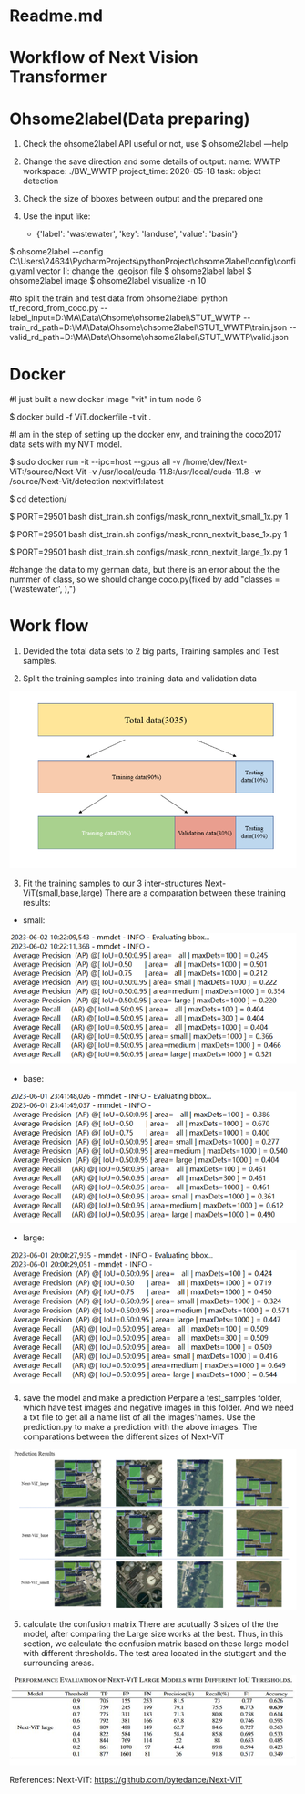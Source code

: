 
# Readme.md
# Workflow of Next Vision Transformer

# Ohsome2label(Data preparing)

1. Check the ohsome2label API useful or not, use $ ohsome2label —help

2. Change the save direction and some details of output:
  name: WWTP
  workspace: ./BW_WWTP
  project_time: 2020-05-18
  task: object detection

3. Check the size of bboxes between output and the prepared one

4. Use the input like:
    - {'label': 'wastewater', 'key': 'landuse', 'value': 'basin'}


$ ohsome2label --config  C:\Users\24634\PycharmProjects\pythonProject\ohsome2label\config\config.yaml vector
II: change the .geojson file
$ ohsome2label label
$ ohsome2label image
$ ohsome2label visualize -n 10

#to split the train and test data from ohsome2label
python tf_record_from_coco.py --label_input=D:\MA\Data\Ohsome\ohsome2label\STUT_WWTP --train_rd_path=D:\MA\Data\Ohsome\ohsome2label\STUT_WWTP\train.json --valid_rd_path=D:\MA\Data\Ohsome\ohsome2label\STUT_WWTP\valid.json



# Docker
#I just built a new docker image "vit" in tum node 6

$ docker build -f ViT.dockerfile -t vit .

#I am in the step of setting up the docker env, and training the coco2017 data sets with my NVT model.

$ sudo docker run -it --ipc=host --gpus all -v /home/dev/Next-ViT:/source/Next-Vit -v /usr/local/cuda-11.8:/usr/local/cuda-11.8 -w /source/Next-Vit/detection nextvit1:latest

$ cd detection/

$ PORT=29501 bash dist_train.sh configs/mask_rcnn_nextvit_small_1x.py 1

$ PORT=29501 bash dist_train.sh configs/mask_rcnn_nextvit_base_1x.py 1

$ PORT=29501 bash dist_train.sh configs/mask_rcnn_nextvit_large_1x.py 1


#change the data to my german data, but there is an error about the the nummer of class, so we should change coco.py(fixed by add "classes = ('wastewater', ),")

# Work flow
1. Devided the total data sets to 2 big parts, Training samples and Test samples.

2. Split the training samples into training data and validation data

![Picture](Data_splitting.PNG)

3. Fit the training samples to our 3 inter-structures Next-ViT(small,base,large)
There are a comparation between these training results:

* small:

![Picture](Matrix_S.PNG)

* base:

![Picture](Matrix_B.PNG)

* large:

![Picture](Matrix_L.PNG)

4. save the model and make a prediction
Perpare a test_samples folder, which have test images and negative images in this folder. And we need a txt file to get all a name list of all the images'names.
Use the prediction.py to make a prediction with the above images.
The comparations between the different sizes of Next-ViT

![Picture](Comparation_results.PNG)



5. calculate the confusion matrix
There are acutually 3 sizes of the the model, after comparing the Large size works at the best. Thus, in this section, we calculate the confusion matrix based on these large model with different thresholds.
The test area located in the stuttgart and the surrounding areas.


![Picture](confusion_matrix.JPG)









References:
Next-ViT: https://github.com/bytedance/Next-ViT




